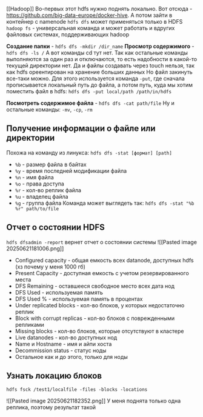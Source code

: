 [[Hadoop]]
Во-первых этот hdfs нужно поднять локально. Вот отсюда - https://github.com/big-data-europe/docker-hive. А потом зайти в контейнер с namenode
`hdfs dfs` может применяться только в HDFS
`hadoop fs` - универсальная команда и может работать и вдругих файловых системах, поддерживающих hadoop

**Создание папки** - `hdfs dfs -mkdir /dir_name`
**Просмотр содержимого** - `hdfs dfs -ls /`
А вот команды cd тут нет. Так как остальные команды выполняются за один раз и отключаются, то есть надобности в какой-то текущей директории нет. Да и файлы создавать через touch нельзя, так как hdfs ореентирован на хранение больших данных 
Но файл закинуть все-таки можно. Для этого используется команда `-put`, где сначала прописывается локальный путь до файла, а потом путь, куда мы хотим поместить файл в hdfs: `hdfs dfs -put local/path /path/in/hdfs`

**Посмотреть содержимое файла** - `hdfs dfs -cat path/file`
Ну и остальные команды: `-mv`, `-cp`, `-rm`
## Получение информации о файле или директории
Похожа на команду из линукса: `hdfs dfs -stat [формат] [path]`
- `%b` - размер файла в байтах
- `%y` - время последней модификации файла
- `%n` - имя файла
- `%o` - права доступа
- `%r` - кол-во реплик файла
- `%u` - владелец файла
- `%g` - группа файла
Команда может выглядеть так: `hdfs dfs -stat "%b %r" path/to/file`
## Отчет о состоянии HDFS
`hdfs dfsadmin -report` вернет отчет о состоянии системы
![[Pasted image 20250621181006.png]]
- Configured capacity - общая емкость всех datanode, доступных hdfs (хз почему у меня 1000 гб)
- Present Capacity - доступная емкость с учетом резервированного места
- DFS Remaining - оставшееся свободное место всех дата нод
- DFS Used - используемая память
- DFS Used % - используемая память в процентах
- Under replicated blocks - кол-во блоков, у которых недостаточно реплик
- Block with corrupt replicas - кол-во блоков с поврежденными репликами
- Missing blocks - кол-во блоков, которые отсутствуют в кластере
- Live datanodes - кол-во доступных нод
- Name и Hostname - имя и айпи хоста
- Decommission status - статус ноды
- Остальное как и до этого, только для ноды
## Узнать локацию блоков
```shell
hdfs fsck /test1/localfile -files -blocks -locations
```
![[Pasted image 20250621182352.png]]
У меня поднята только одна реплика, поэтому результат такой